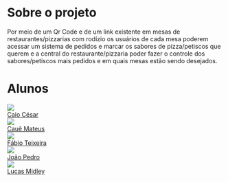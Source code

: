# Sobre o projeto

Por meio de um Qr Code e de um link existente em mesas de restaurantes/pizzarias com rodízio os usuários de cada mesa poderem acessar um sistema de pedidos e marcar os sabores de pizza/petiscos que querem e a central do restaurante/pizzaria poder fazer o controle dos sabores/petiscos mais pedidos e em quais mesas estão sendo desejados.

# Alunos

<div class="members">
  <div class="member">
    <a href="https://github.com/Caiocbeleza" target="blank">
      <img src="https://avatars3.githubusercontent.com/u/37124720?s=460&v=4" />
      <div class="middle">
        <div class="text">Caio César</div>
      </div>
    </a>
  </div>

  <div class="member">
    <a href="https://github.com/caue96" target="blank">
      <img src="https://avatars3.githubusercontent.com/u/14495912?s=460&v=4" />
      <div class="middle">
        <div class="text">Cauê Mateus</div>
      </div>
    </a>
  </div>

  <div class="member">
    <a href="https://github.com/fabio1079" target="blank">
      <img src="https://avatars3.githubusercontent.com/u/4295523?s=460&v=4" />
      <div class="middle">
        <div class="text">Fábio Teixeira</div>
      </div>
    </a>
  </div>

  <div class="member">
    <a href="https://github.com/jppgomes" target="blank">
      <img src="https://avatars3.githubusercontent.com/u/23317777?s=460&v=4" />
      <div class="middle">
        <div class="text">João Pedro</div>
      </div>
    </a>
  </div>

  <div class="member">
    <a href="https://github.com/lucasmidlhey" target="blank">
      <img src="https://avatars3.githubusercontent.com/u/13874497?s=460&v=4" />
      <div class="middle">
        <div class="text">Lucas Midley</div>
      </div>
    </a>
  </div>
</div>